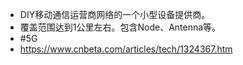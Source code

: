 - DIY移动通信运营商网络的一个小型设备提供商。
- 覆盖范围达到1公里左右。包含Node、Antenna等。
- #5G
- https://www.cnbeta.com/articles/tech/1324367.htm